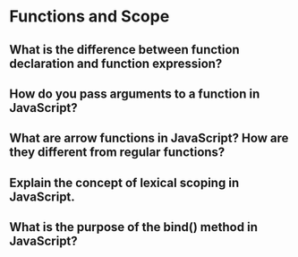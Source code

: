 # Functions and Scope

## What is the difference between function declaration and function expression?


## How do you pass arguments to a function in JavaScript?


## What are arrow functions in JavaScript? How are they different from regular functions?


## Explain the concept of lexical scoping in JavaScript.


## What is the purpose of the bind() method in JavaScript?

